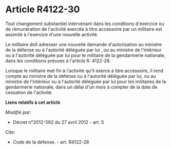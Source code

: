 # Article R4122-30

Tout changement substantiel intervenant dans les conditions d'exercice ou de rémunération de l'activité exercée à titre
accessoire par un militaire est assimilé à l'exercice d'une nouvelle activité. 

Le militaire doit adresser une nouvelle demande d'autorisation au ministre de la défense ou      à l'autorité déléguée par
lui , ou au ministre de l'intérieur ou à l'autorité déléguée par lui pour le militaire de la gendarmerie nationale, dans les
conditions prévues à l'article R. 4122-28.

Lorsque  le militaire met fin à l'activité qu'il exerce à titre accessoire, il  rend compte au ministre de la défense ou à
l'autorité déléguée par lui,  ou au ministre de l'intérieur ou à l'autorité déléguée par lui pour les  militaires de la
gendarmerie nationale, dans un délai d'un mois à  compter de la date de cessation de l'activité.

**Liens relatifs à cet article**

_Modifié par_:

  - Décret n°2012-592 du 27 avril 2012 - art. 5

_Cite_:

  - Code de la défense. - art. R4122-28
